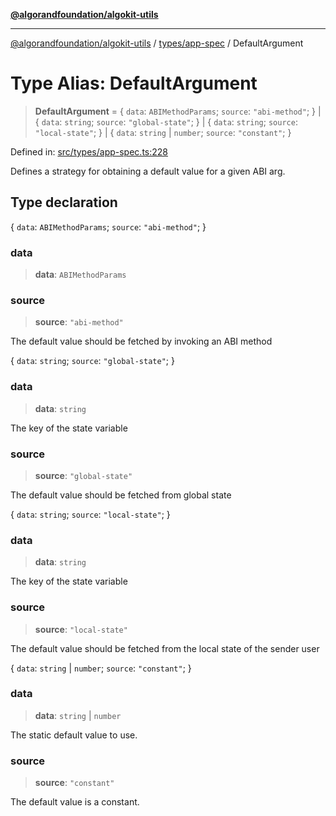 [**@algorandfoundation/algokit-utils**](../../../README.md)

***

[@algorandfoundation/algokit-utils](../../../README.md) / [types/app-spec](../README.md) / DefaultArgument

# Type Alias: DefaultArgument

> **DefaultArgument** = \{ `data`: `ABIMethodParams`; `source`: `"abi-method"`; \} \| \{ `data`: `string`; `source`: `"global-state"`; \} \| \{ `data`: `string`; `source`: `"local-state"`; \} \| \{ `data`: `string` \| `number`; `source`: `"constant"`; \}

Defined in: [src/types/app-spec.ts:228](https://github.com/algorandfoundation/algokit-utils-ts/blob/main/src/types/app-spec.ts#L228)

Defines a strategy for obtaining a default value for a given ABI arg.

## Type declaration

\{ `data`: `ABIMethodParams`; `source`: `"abi-method"`; \}

### data

> **data**: `ABIMethodParams`

### source

> **source**: `"abi-method"`

The default value should be fetched by invoking an ABI method

\{ `data`: `string`; `source`: `"global-state"`; \}

### data

> **data**: `string`

The key of the state variable

### source

> **source**: `"global-state"`

The default value should be fetched from global state

\{ `data`: `string`; `source`: `"local-state"`; \}

### data

> **data**: `string`

The key of the state variable

### source

> **source**: `"local-state"`

The default value should be fetched from the local state of the sender user

\{ `data`: `string` \| `number`; `source`: `"constant"`; \}

### data

> **data**: `string` \| `number`

The static default value to use.

### source

> **source**: `"constant"`

The default value is a constant.
